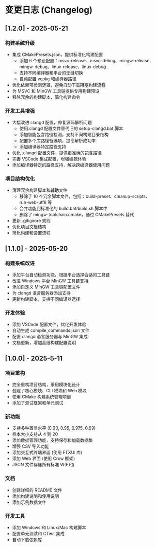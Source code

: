 # 变更日志 (Changelog)

## [1.2.0] - 2025-05-21

### 构建系统升级

- 集成 CMakePresets.json，提供标准化构建配置
  - 添加 6 个预设配置：msvc-release、msvc-debug、mingw-release、mingw-debug、linux-release、linux-debug
  - 支持不同编译器和平台的无缝切换
  - 自动配置 vcpkg 和编译器路径
- 优化依赖项检测逻辑，避免自动下载阻塞构建流程
- 为 MSVC 和 MinGW 工具链提供专用构建预设
- 移除冗余的构建脚本，简化构建命令

### 开发工具增强

- 大幅改进 clangd 配置，修复源码解析问题
  - 使用.clangd 配置文件替代旧的 setup-clangd.bat 脚本
  - 添加智能包含路径检测，支持不同构建目录结构
  - 配置多个库路径备选项，提高解析成功率
  - 添加编译器特定路径支持
- 优化 .clangd 配置文件，提供更准确的包含路径
- 完善 VSCode 集成配置，增强编辑体验
- 添加编译器特定的路径支持，解决跨编译器使用问题

### 项目结构优化

- 清理冗余构建脚本和辅助文件
  - 移除了 10 个冗余脚本文件，包括：build-preset、cleanup-scripts、run-web-utf8 等
  - 合并功能到标准化的 build.bat/build.sh 脚本中
  - 删除了 mingw-toolchain.cmake，通过 CMakePresets 替代
- 更新 .gitignore 规则
- 优化项目文档结构
- 简化构建和设置流程

## [1.1.0] - 2025-05-20

### 构建系统改进

- 添加平台自动检测功能，根据平台选择合适的工具链
- 改进 Windows 平台 MinGW 工具链支持
- 添加自定义 MinGW 工具链配置文件
- 为 clangd 语言服务器添加支持
- 更新构建脚本，支持不同编译器选择

### 开发体验

- 添加 VSCode 配置文件，优化开发体验
- 自动生成 compile_commands.json 文件
- 配置 clangd 语言服务器与 MinGW 集成
- 文档更新，增加高级构建配置说明

## [1.0.0] - 2025-5-11

### 项目重构

- 完全重构项目结构，采用模块化设计
- 创建了核心模块、CLI 模块和 Web 模块
- 使用 CMake 构建系统管理项目
- 添加了测试框架和单元测试

### 新功能

- 支持多种置信水平 (0.90, 0.95, 0.975, 0.99)
- 样本大小支持从 4 到 20
- 添加数据管理功能，支持保存和加载数据集
- 增强 CSV 导入功能
- 添加交互式终端界面 (使用 FTXUI 库)
- 添加 Web 界面 (使用 Crow 框架)
- JSON 文件存储所有标准 W(P)值

### 文档

- 创建详细的 README 文件
- 添加构建说明和使用说明
- 添加示例数据文件

### 开发工具

- 添加 Windows 和 Linux/Mac 构建脚本
- 配置单元测试和 CTest 集成
- 自动下载依赖库
